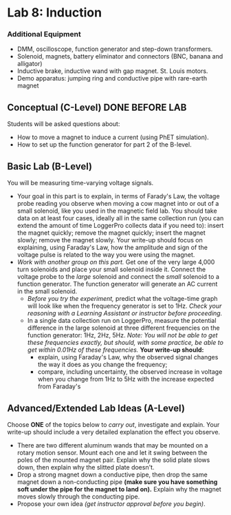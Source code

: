 # Lab 8: Induction

### Additional Equipment

-   DMM, oscilloscope, function generator and step-down transformers.
-   Solenoid, magnets, battery eliminator and connectors (BNC, banana
    and alligator)
-   Inductive brake, inductive wand with gap magnet. St. Louis motors.
-   Demo apparatus: jumping ring and conductive pipe with rare-earth
    magnet

## Conceptual (C-Level) DONE BEFORE LAB

Students will be asked questions about:

+ How to move a magnet to induce a current (using PhET simulation).
+ How to set up the function generator for part 2 of the B-level.

## Basic Lab (B-Level)

You will be measuring time-varying voltage signals.

- Your goal in this part is to explain, in terms of Farady's Law, the voltage probe reading you observe when moving a cow magnet into or out of a small solenoid, like you used in the magnetic field lab.  You should take data on at least four cases, ideally all in the same collection run (you can extend the amount of time LoggerPro collects data if you need to): insert the magnet quickly; remove the magnet quickly; insert the magnet slowly; remove the magnet slowly. Your write-up should focus on explaining, using Faraday's Law, how the amplitude and sign of the voltage pulse is related to the way you were using the magnet.
- *Work with another group on this part.* Get one of the very large 4,000 turn solenoids and place your small solenoid inside it. Connect the voltage probe to the *large* solenoid and connect the *small* solenoid to a function generator. The function generator will generate an AC current in the small solenoid.
    - *Before you try the experiment,* predict what the voltage-time graph will look like when the frequency generator is set to 1Hz. *Check your reasoning with a Learning Assistant or instructor before proceeding.*
    - In a single data collection run on LoggerPro, measure the potential difference in the large solenoid at three different frequencies on the function generator: 1Hz, 2Hz, 5Hz. *Note: You will not be able to get these frequencies exactly, but should, with some practice, be able to get within 0.01Hz of these frequencies.* **Your write-up should:**
        - explain, using Faraday's Law, why the observed signal changes the way it does as you change the frequency;
        - compare, including uncertainty, the observed increase in voltage when you change from 1Hz to 5Hz with the increase expected from Faraday's


## Advanced/Extended Lab Ideas (A-Level)

Choose **ONE** of the topics below to *carry out*, investigate and explain. Your write-up should include a very detailed explanation the effect you observe.

-   There are two different aluminum wands that may be mounted on a
    rotary motion sensor. Mount each one and let it swing between the
    poles of the mounted magnet pair. Explain why the solid plate slows down, then explain why the slitted plate doesn't.
-   Drop a strong magnet down a conductive pipe, then drop the same magnet down a non-conducting pipe **(make sure you have something soft under the pipe for the magnet to land on).** Explain why the magnet moves slowly through the conducting pipe.
-   Propose your own idea *(get instructor approval before you begin)*.
